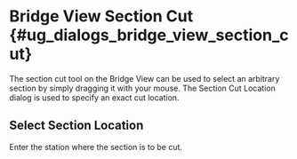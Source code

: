 Bridge View Section Cut {#ug_dialogs_bridge_view_section_cut}
==============================================
The section cut tool on the Bridge View can be used to select an arbitrary section by simply dragging it with your mouse. The Section Cut Location dialog is used to specify an exact cut location.

Select Section Location
-------------------------
Enter the station where the section is to be cut.

